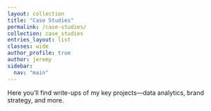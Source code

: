 ```yaml
---
layout: collection
title: "Case Studies"
permalink: /case-studies/
collection: case_studies
entries_layout: list   
classes: wide
author_profile: true
author: jeremy
sidebar:
  nav: "main"
---
```


Here you’ll find write-ups of my key projects—data analytics, brand strategy, and more.
